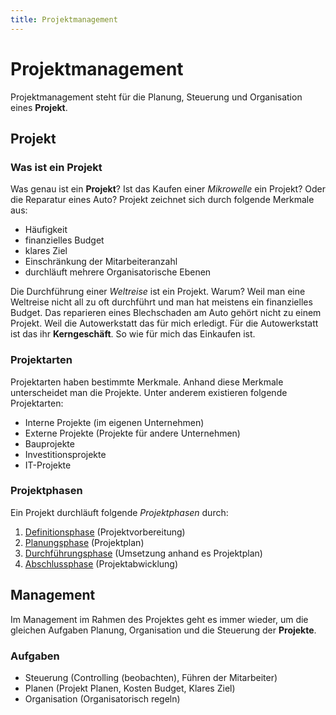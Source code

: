 ```yaml
---
title: Projektmanagement
---
```


# Projektmanagement


Projektmanagement steht für die Planung, Steuerung und Organisation
eines **Projekt**.

## Projekt

### Was ist ein Projekt

Was genau ist ein **Projekt**? Ist das Kaufen einer *Mikrowelle* ein
Projekt? Oder die Reparatur eines Auto? Projekt zeichnet sich durch
folgende Merkmale aus:

-   Häufigkeit
-   finanzielles Budget
-   klares Ziel
-   Einschränkung der Mitarbeiteranzahl
-   durchläuft mehrere Organisatorische Ebenen

Die Durchführung einer *Weltreise* ist ein Projekt. Warum? Weil man eine
Weltreise nicht all zu oft durchführt und man hat meistens ein
finanzielles Budget. Das reparieren eines Blechschaden am Auto gehört
nicht zu einem Projekt. Weil die Autowerkstatt das für mich erledigt.
Für die Autowerkstatt ist das ihr **Kerngeschäft**. So wie für mich das
Einkaufen ist.

### Projektarten

Projektarten haben bestimmte Merkmale. Anhand diese Merkmale
unterscheidet man die Projekte. Unter anderem existieren folgende
Projektarten:

-   Interne Projekte (im eigenen Unternehmen)
-   Externe Projekte (Projekte für andere Unternehmen)
-   Bauprojekte
-   Investitionsprojekte
-   IT-Projekte

### Projektphasen

Ein Projekt durchläuft folgende *Projektphasen* durch:

1.  [Definitionsphase](./Definitionsphase) (Projektvorbereitung)
2.  [Planungsphase](./Planungsphase) (Projektplan)
3.  [Durchführungsphase](./Durchführungsphase) (Umsetzung anhand es Projektplan)
4.  [Abschlussphase](./Abschlussphase) (Projektabwicklung)

## Management

Im Management im Rahmen des Projektes geht es immer wieder, um die
gleichen Aufgaben Planung, Organisation und die Steuerung der
**Projekte**.

### Aufgaben

-   Steuerung (Controlling (beobachten), Führen der Mitarbeiter)
-   Planen (Projekt Planen, Kosten Budget, Klares Ziel)
-   Organisation (Organisatorisch regeln)
